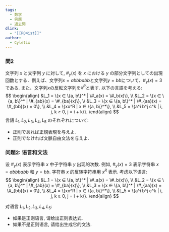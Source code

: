 ```yaml
---
tags:
  - 数学
  - 例题
  - 過去問
dlink:
  - "[[R04ist]]"
author:
  - Cyletix
---
```

### 問2 
文字列 $x$ と文字列 $y$ に対して, $\#_y(x)$ を $x$ における $y$ の部分文字列としての出現回数とする．例えば、文字列$x=abbbabb$と文字列$y=bb$について、$\#_y(x)=3$である. また、文字列$x$の反転文字列を$x^R$と表す. 以下の言語を考える: 
$$
\begin{align}
&L_1 = \{x ∈ \{a, b\}^* | \#_a(x) = \#_b(x)\}, \\
&L_2 = \{x ∈ \{a, b\}^* | \#_{ab}(x) = \#_{ba}(x)\}, \\
&L_3 = \{x ∈ \{a, b\}^* | \#_{aa}(x) = \#_{bb}(x) = 0\}, \\
&L_4 = \{xx^R | x ∈ \{a, b\}^*\}, \\
&L_5 = \{a^i b^j c^k | i, j, k ≥ 0, j = i + k\}.
\end{align}
$$
言語 $L_1, L_2, L_3, L_4, L_5$ のそれぞれについて: 
- 正則であれば正規表現を与えよ. 
- 正則でなければ文脈自由文法を与えよ. 

### 问题2: 语言和文法
设 $\#_y(x)$ 表示字符串 $x$ 中子字符串 $y$ 出现的次数. 例如, $\#_y(x)=3$ 表示字符串 $x=abbbabb$ 和 $y=bb$.  字符串 $x$ 的反转字符串用 $x^R$ 表示. 考虑以下语言: 
$$
\begin{align}
&L_1 = \{x ∈ \{a, b\}^* | \#_a(x) = \#_b(x)\}, \\
&L_2 = \{x ∈ \{a, b\}^* | \#_{ab}(x) = \#_{ba}(x)\}, \\
&L_3 = \{x ∈ \{a, b\}^* | \#_{aa}(x) = \#_{bb}(x) = 0\}, \\
&L_4 = \{xx^R | x ∈ \{a, b\}^*\}, \\
&L_5 = \{a^i b^j c^k | i, j, k ≥ 0, j = i + k\}.
\end{align}
$$

对语言 $L_1, L_2, L_3, L_4, L_5$: 
- 如果是正则语言, 请给出正则表达式. 
- 如果不是正则语言, 请给出生成它的文法.